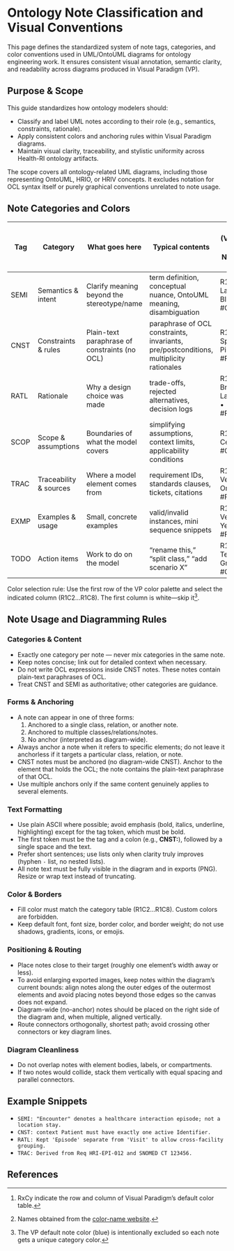 # Ontology Note Classification and Visual Conventions

This page defines the standardized system of note tags, categories, and color conventions used in UML/OntoUML diagrams for ontology engineering work.
It ensures consistent visual annotation, semantic clarity, and readability across diagrams produced in Visual Paradigm (VP).

## Purpose & Scope

This guide standardizes how ontology modelers should:
- Classify and label UML notes according to their role (e.g., semantics, constraints, rationale).
- Apply consistent colors and anchoring rules within Visual Paradigm diagrams.
- Maintain visual clarity, traceability, and stylistic uniformity across Health-RI ontology artifacts.

The scope covers all ontology-related UML diagrams, including those representing OntoUML, HRIO, or HRIV concepts.
It excludes notation for OCL syntax itself or purely graphical conventions unrelated to note usage.

## Note Categories and Colors

| Tag  | Category               | What goes here                                | Typical contents                                                                       | Color (VP slot[^rxcy] — Name[^name]  • HEX) |
| ---- | ---------------------- | --------------------------------------------- | -------------------------------------------------------------------------------------- | ------------------------------------------- |
| SEMI | Semantics & intent     | Clarify meaning beyond the stereotype/name    | term definition, conceptual nuance, OntoUML meaning, disambiguation                    | R1C7 — Lavender Blue • #C0C0FF              |
| CNST | Constraints & rules    | Plain-text paraphrase of constraints (no OCL) | paraphrase of OCL constraints, invariants, pre/postconditions, multiplicity rationales | R1C2 — Spanish Pink • #FFC0C0               |
| RATL | Rationale              | Why a design choice was made                  | trade-offs, rejected alternatives, decision logs                                       | R1C8 — Brilliant Lavender • #FFC0FF         |
| SCOP | Scope & assumptions    | Boundaries of what the model covers           | simplifying assumptions, context limits, applicability conditions                      | R1C6 — Celeste • #C0FFFF                    |
| TRAC | Traceability & sources | Where a model element comes from              | requirement IDs, standards clauses, tickets, citations                                 | R1C3 — Very Pale Orange • #FFE0C0           |
| EXMP | Examples & usage       | Small, concrete examples                      | valid/invalid instances, mini sequence snippets                                        | R1C4 — Very Pale Yellow • #FFFFC0           |
| TODO | Action items           | Work to do on the model                       | “rename this,” “split class,” “add scenario X”                                         | R1C5 — Tea Green • #C0FFC0                  |

Color selection rule:
Use the first row of the VP color palette and select the indicated column (R1C2…R1C8). The first column is white—skip it[^no-default-blue].

## Note Usage and Diagramming Rules

### Categories & Content
- Exactly one category per note — never mix categories in the same note.
- Keep notes concise; link out for detailed context when necessary.
- Do not write OCL expressions inside CNST notes. These notes contain plain-text paraphrases of OCL.
- Treat CNST and SEMI as authoritative; other categories are guidance.

### Forms & Anchoring
- A note can appear in one of three forms:
  1. Anchored to a single class, relation, or another note.
  2. Anchored to multiple classes/relations/notes.
  3. No anchor (interpreted as diagram-wide).
- Always anchor a note when it refers to specific elements; do not leave it anchorless if it targets a particular class, relation, or note.
- CNST notes must be anchored (no diagram-wide CNST). Anchor to the element that holds the OCL; the note contains the plain-text paraphrase of that OCL.
- Use multiple anchors only if the same content genuinely applies to several elements.

### Text Formatting
- Use plain ASCII where possible; avoid emphasis (bold, italics, underline, highlighting) except for the tag token, which must be bold.
- The first token must be the tag and a colon (e.g., **CNST:**), followed by a single space and the text.
- Prefer short sentences; use lists only when clarity truly improves (hyphen `-` list, no nested lists).
- All note text must be fully visible in the diagram and in exports (PNG). Resize or wrap text instead of truncating.

### Color & Borders
- Fill color must match the category table (R1C2…R1C8). Custom colors are forbidden.
- Keep default font, font size, border color, and border weight; do not use shadows, gradients, icons, or emojis.

### Positioning & Routing
- Place notes close to their target (roughly one element’s width away or less).
- To avoid enlarging exported images, keep notes within the diagram’s current bounds: align notes along the outer edges of the outermost elements and avoid placing notes beyond those edges so the canvas does not expand.
- Diagram-wide (no-anchor) notes should be placed on the right side of the diagram and, when multiple, aligned vertically.
- Route connectors orthogonally, shortest path; avoid crossing other connectors or key diagram lines.

### Diagram Cleanliness
- Do not overlap notes with element bodies, labels, or compartments.
- If two notes would collide, stack them vertically with equal spacing and parallel connectors.

## Example Snippets

<!-- TODO: Update using real examples. -->
* `SEMI: "Encounter" denotes a healthcare interaction episode; not a location stay.`
* `CNST: context Patient must have exactly one active Identifier.`
* `RATL: Kept 'Episode' separate from 'Visit' to allow cross-facility grouping.`
* `TRAC: Derived from Req HRI-EPI-012 and SNOMED CT 123456.`

## References

[^name]: Names obtained from the [color-name website](https://www.color-name.com/).
[^rxcy]: RxCy indicate the row and column of Visual Paradigm’s default color table.
[^no-default-blue]: The VP default note color (blue) is intentionally excluded so each note gets a unique category color.
